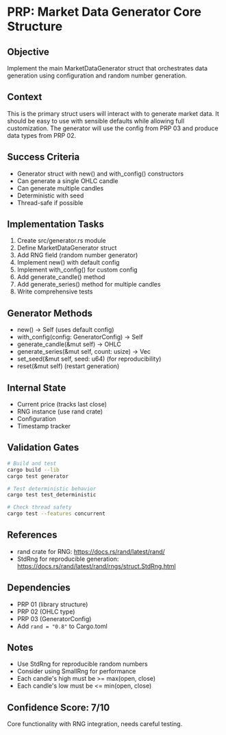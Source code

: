 # PRP: Market Data Generator Core Structure

## Objective
Implement the main MarketDataGenerator struct that orchestrates data generation using configuration and random number generation.

## Context
This is the primary struct users will interact with to generate market data. It should be easy to use with sensible defaults while allowing full customization. The generator will use the config from PRP 03 and produce data types from PRP 02.

## Success Criteria
- Generator struct with new() and with_config() constructors
- Can generate a single OHLC candle
- Can generate multiple candles
- Deterministic with seed
- Thread-safe if possible

## Implementation Tasks
1. Create src/generator.rs module
2. Define MarketDataGenerator struct
3. Add RNG field (random number generator)
4. Implement new() with default config
5. Implement with_config() for custom config
6. Add generate_candle() method
7. Add generate_series() method for multiple candles
8. Write comprehensive tests

## Generator Methods
- new() -> Self (uses default config)
- with_config(config: GeneratorConfig) -> Self
- generate_candle(&mut self) -> OHLC
- generate_series(&mut self, count: usize) -> Vec<OHLC>
- set_seed(&mut self, seed: u64) (for reproducibility)
- reset(&mut self) (restart generation)

## Internal State
- Current price (tracks last close)
- RNG instance (use rand crate)
- Configuration
- Timestamp tracker

## Validation Gates
```bash
# Build and test
cargo build --lib
cargo test generator

# Test deterministic behavior
cargo test test_deterministic

# Check thread safety
cargo test --features concurrent
```

## References
- rand crate for RNG: https://docs.rs/rand/latest/rand/
- StdRng for reproducible generation: https://docs.rs/rand/latest/rand/rngs/struct.StdRng.html

## Dependencies
- PRP 01 (library structure)
- PRP 02 (OHLC type)
- PRP 03 (GeneratorConfig)
- Add `rand = "0.8"` to Cargo.toml

## Notes
- Use StdRng for reproducible random numbers
- Consider using SmallRng for performance
- Each candle's high must be >= max(open, close)
- Each candle's low must be <= min(open, close)

## Confidence Score: 7/10
Core functionality with RNG integration, needs careful testing.